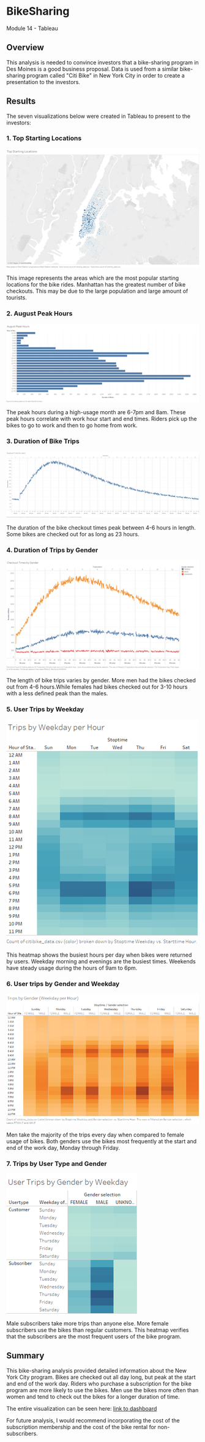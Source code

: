 # BikeSharing
Module 14 - Tableau

## Overview

This analysis is needed to convince investors that a bike-sharing program in Des Moines is a good business proposal. Data is used from a similar bike-sharing program called "Citi Bike" in New York City in order to create a presentation to the investors.

## Results

The seven visualizations below were created in Tableau to present to the investors:

### 1. Top Starting Locations 
![Top Starting Locations](https://github.com/jcourt99/BikeSharing/blob/main/Images/Top%20Starting%20Locations.png)

This image represents the areas which are the most popular starting locations for the bike rides. Manhattan has the greatest number of bike checkouts. This may be due to the large population and large amount of tourists. 

### 2. August Peak Hours
![August Peak Hours](https://github.com/jcourt99/BikeSharing/blob/main/Images/August%20Peak%20Hours.png)

The peak hours during a high-usage month are 6-7pm and 8am. These peak hours correlate with work hour start and end times. Riders pick up the bikes to go to work and then to go home from work.

### 3. Duration of Bike Trips
![Duration of Bike Usage](https://github.com/jcourt99/BikeSharing/blob/main/Images/User%20Checkout%20Times.png) 

The duration of the bike checkout times peak between 4-6 hours in length. Some bikes are checked out for as long as 23 hours.

### 4. Duration of Trips by Gender
![Duration of Trips by Gender](https://github.com/jcourt99/BikeSharing/blob/main/Images/Checkout%20Times%20by%20Gender.png)

The length of bike trips varies by gender. More men had the bikes checked out from 4-6 hours.While females had bikes checked out for 3-10 hours with a less defined peak than the males.

### 5. User Trips by Weekday
![Trips by Weekday](https://github.com/jcourt99/BikeSharing/blob/main/Images/Trips%20by%20Weekday.png)

This heatmap shows the busiest hours per day when bikes were returned by users. Weekday morning and evenings are the busiest times. Weekends have steady usage during the hours of 9am to 6pm. 

### 6. User trips by Gender and Weekday
![Trips by Gender](https://github.com/jcourt99/BikeSharing/blob/main/Images/Trips%20by%20Gender.png)

Men take the majority of the trips every day when compared to female usage of bikes. Both genders use the bikes most frequently at the start and end of the work day, Monday through Friday. 

### 7. Trips by User Type and Gender
![Trips by User Type](https://github.com/jcourt99/BikeSharing/blob/main/Images/User%20Trips%20by%20Gender.png)

Male subscribers take more trips than anyone else. More female subscribers use the bikes than regular customers. This heatmap verifies that the subscribers are the most frequent users of the bike program.


## Summary

This bike-sharing analysis provided detailed information about the New York City program. Bikes are checked out all day long, but peak at the start and end of the work day. Riders who purchase a subscription for the bike program are more likely to use the bikes. Men use the bikes more often than women and tend to check out the bikes for a longer duration of time. 

The entire visualization can be seen here:
[link to dashboard](https://public.tableau.com/app/profile/janice.courtois/viz/BikeSharingChallenge_16489146913020/CitiBikeStory)

For future analysis, I would recommend incorporating the cost of the subscription membership and the cost of the bike rental for non-subscribers.